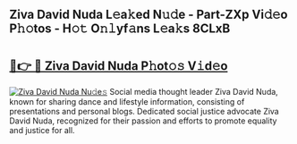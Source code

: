 ## Ziva David Nuda L𝚎a𝚔ed N𝚞𝚍e - Part-ZXp Vi𝚍𝚎o P𝚑𝚘tos - H𝚘𝚝 O𝚗𝚕yf𝚊ns L𝚎a𝚔s 8CLxB

# <h2><a href="http://kfa9a3f.oniu.top/?m=Ziva+David+Nuda">🔗👉 🔴 Ziva David Nuda P𝚑ot𝚘𝚜 V𝚒d𝚎o</a></h2>

[![Ziva David Nuda Nu𝚍e𝚜](https://i.imgur.com/0qMVB7G.gif)](http://kfa9a3f.oniu.top/?m=Ziva+David+Nuda)
Social media thought leader Ziva David Nuda, known for sharing dance and lifestyle information, consisting of presentations and personal blogs. Dedicated social justice advocate Ziva David Nuda, recognized for their passion and efforts to promote equality and justice for all.  
